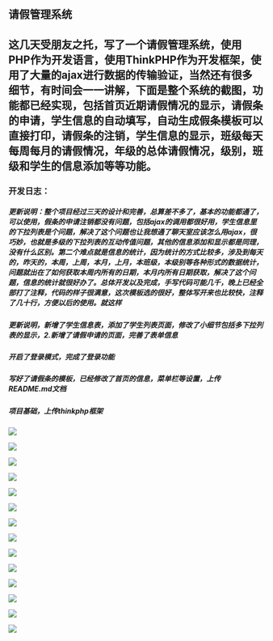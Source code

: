 ## 请假管理系统

## 这几天受朋友之托，写了一个请假管理系统，使用PHP作为开发语言，使用ThinkPHP作为开发框架，使用了大量的ajax进行数据的传输验证，当然还有很多细节，有时间会一一讲解，下面是整个系统的截图，功能都已经实现，包括首页近期请假情况的显示，请假条的申请，学生信息的自动填写，自动生成假条模板可以直接打印，请假条的注销，学生信息的显示，班级每天每周每月的请假情况，年级的总体请假情况，级别，班级和学生的信息添加等等功能。

### 开发日志：

##### 更新说明：整个项目经过三天的设计和完善，总算差不多了，基本的功能都通了，可以使用，假条的申请注销都没有问题，包括ajax的调用都很好用，学生信息里的下拉列表是个问题，解决了这个问题也让我想通了聊天室应该怎么用ajax，很巧妙，也就是多级的下拉列表的互动传值问题，其他的信息添加和显示都是同理，没有什么区别。第二个难点就是信息的统计，因为统计的方式比较多，涉及到每天的，昨天的，本周，上周，本月，上月，本班级，本级别等各种形式的数据统计，问题就出在了如何获取本周内所有的日期，本月内所有日期获取，解决了这个问题，信息的统计就很好办了。总体开发以及完成，手写代码可能几千，晚上已经全部打了注释，代码的样子很满意，这次模板选的很好，整体写开来也比较快，注释了几十行，方便以后的使用。就这样

##### 更新说明，新增了学生信息表，添加了学生列表页面，修改了小细节包括多下拉列表的显示，2.新增了请假申请的页面，完善了表单信息

##### 开启了登录模式，完成了登录功能

##### 写好了请假条的模板，已经修改了首页的信息，菜单栏等设置，上传README.md文档

##### 项目基础，上传thinkphp框架

![](http://cos.rain1024.com/blog/netword/leave14.jpg)

![](http://cos.rain1024.com/blog/netword/leave1.jpg)

![](http://cos.rain1024.com/blog/netword/leave2.jpg)

![](http://cos.rain1024.com/blog/netword/leave3.jpg)

![](http://cos.rain1024.com/blog/netword/leave4.jpg)

![](http://cos.rain1024.com/blog/netword/leave5.jpg)

![](http://cos.rain1024.com/blog/netword/leave6.jpg)

![](http://cos.rain1024.com/blog/netword/leave7.jpg)

![](http://cos.rain1024.com/blog/netword/leave8.jpg)

![](http://cos.rain1024.com/blog/netword/leave9.jpg)

![](http://cos.rain1024.com/blog/netword/leave10.jpg)

![](http://cos.rain1024.com/blog/netword/leave11.jpg)

![](http://cos.rain1024.com/blog/netword/leave12.jpg)

![](http://cos.rain1024.com/blog/netword/leave13.jpg)
